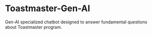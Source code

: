 # Toastmaster-Gen-AI
Gen-AI specialized chatbot designed to answer fundamental questions about Toastmaster program.
